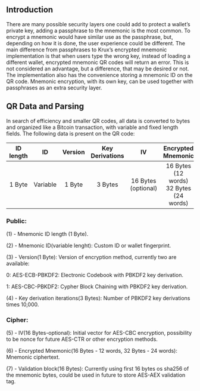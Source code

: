 ## Introduction

There are many possible security layers one could add to protect a wallet’s private key, adding a passphrase to the mnemonic is the most common. To encrypt a mnemonic would have similar use as the passphrase, but, depending on how it is done, the user experience could be different. The main difference from passphrases to Krux’s encrypted mnemonic implementation is that when users type the wrong key, instead of loading a different wallet, encrypted mnemonic QR codes will return an error. This is not considered an advantage, but a difference, that may be desired or not. The implementation also has the convenience storing a mnemonic ID on the QR code. Mnemonic encryption, with its own key, can be used together with passphrases as an extra security layer.

## QR Data and Parsing
In search of efficiency and smaller QR codes, all data is converted to bytes and organized like a Bitcoin transaction, with variable and fixed length fields. The following data is present on the QR code:

| ID length | ID | Version | Key Derivations | IV | Encrypted Mnemonic | Validation Block |
| :---: | :---: | :---: | :---: | :---: | :---: | :---: |
| 1 Byte | Variable | 1 Byte | 3 Bytes | 16 Bytes <br>(optional) | 16 Bytes (12 words) <br>32 Bytes (24 words) | 16 Bytes |

### Public:

(1) - Mnemonic ID length (1 Byte).

(2) - Mnemonic ID(variable lenght): Custom ID or wallet fingerprint.

(3) - Version(1 Byte): Version of encryption method, currently two are available:

 0: AES-ECB-PBKDF2: Electronic Codebook with PBKDF2 key derivation.

 1: AES-CBC-PBKDF2: Cypher Block Chaining with PBKDF2 key derivation.

(4) - Key derivation iterations(3 Bytes): Number of PBKDF2 key derivations times 10,000.

### Cipher:

(5) - IV(16 Bytes-optional): Initial vector for AES-CBC encryption, possibility to be nonce for future 	AES-CTR or other encryption methods.

(6) - Encrypted Mnemonic(16 Bytes - 12 words, 32 Bytes - 24 words): Mnemonic ciphertext.

(7) - Validation block(16 Bytes): Currently using first 16 bytes os sha256 of the mnemonic bytes, could be used in future to store AES-AEX validation tag.


